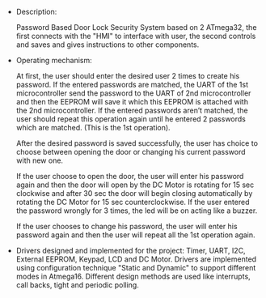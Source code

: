 -	Description:

     Password Based Door Lock Security System based on 2 ATmega32, the first connects with the "HMI" to interface with user, the second controls and saves and gives instructions to other components.

-	Operating mechanism:

	At first, the user should enter the desired user 2 times to create his password. If the entered passwords are matched, the UART of the 1st microcontroller send the password to the UART of 2nd microcontroller and then the EEPROM will save it which this EEPROM is attached with the 2nd microcontroller. If the entered passwords aren’t matched, the user should repeat this operation again until he entered 2 passwords which are matched. (This is the 1st operation).

	After the desired password is saved successfully, the user has choice to choose between opening the door or changing his current password with new one.

 	If the user choose to open the door, the user will enter his password again and then the door will open by the DC Motor is rotating for 15 sec clockwise and after 30 sec the door will begin closing automatically by rotating the DC Motor for 15 sec counterclockwise. If the user entered the password wrongly for 3 times, the led will be on acting like a buzzer.

	If the user chooses to change his password, the user will enter his password again and then the user will repeat all the 1st operation again.

-  Drivers designed and implemented for the project:
        Timer, UART, I2C, External EEPROM, Keypad, LCD and DC Motor.
       Drivers are implemented using configuration technique "Static and Dynamic" to support different modes in Atmega16. Different design methods are used like interrupts, call backs, tight and periodic polling.
